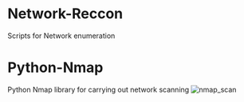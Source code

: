 # Network-Reccon
Scripts for Network enumeration
# Python-Nmap
Python Nmap library for carrying out network scanning
![nmap_scan](https://github.com/user-attachments/assets/9bdbb2c6-3d3f-4119-948e-bb88055878f7)


